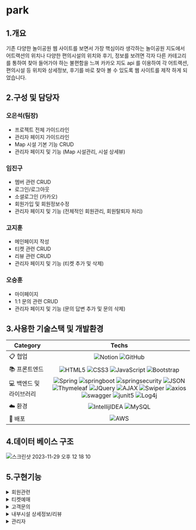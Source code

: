 <h1>park</h1>
<h2>1.개요</h2>
 기존 다양한 놀이공원 웹 사이트를 보면서 가장 핵심이라 생각하는 놀이공원 지도에서 어트랙션의 위치나 다양한 편의시설의 위치와 후기, 정보를 보려면 각자 다른 카테고리를 통하여 찾아 들어가야 하는 불편함을 느껴 카카오 지도 api 를 이용하여 각 어트랙션, 편의시설 등 위치와 상세정보, 후기를 바로 찾아 볼 수 있도록 웹 사이트를 제작 하게 되었습니다.
 <h2>2.구성 및 담당자</h2>
 
 ### 오은석(팀장)

- 프로젝트 전체 가이드라인
- 관리자 페이지 가이드라인
- Map 시설 기본 기능 CRUD
- 관리자 페이지 및 기능 (Map 시설관리, 시설 상세뷰)

### 임진구

- 멤버 관련 CRUD
- 로그인/로그아웃
- 소셜로그인 (카카오)
- 회원가입 및 회원정보수정
- 관리자 페이지 및 기능 (전체적인 회원관리, 회원탈퇴자 처리)

### 고지훈

- 메인페이지 작성
- 티켓 관련 CRUD
- 리뷰 관련 CRUD
- 관리자 페이지 및 기능 (티켓 추가 및 삭제)

### 오승훈

- 마이페이지
- 1:1 문의 관련 CRUD
- 관리자 페이지 및 기능 (문의 답변 추가 및 문의 삭제)

 <h2>3.사용한 기술스택 및 개발환경</h2>
 
 | Category 	| Techs 	|
|---	|:---:	|
| 📋 협업 	|   ![Notion](https://img.shields.io/badge/Notion-000000.svg?style=flat-square&logo=notion&logoColor=white)   ![GitHub](https://img.shields.io/badge/GitHub-181717.svg?style=flat-square&logo=github&logoColor=white) 	|
| 📚 프론트엔드 	| ![HTML5](https://img.shields.io/badge/HTML5-%23E34F26.svg?style=flat-square&logo=html5&logoColor=white) ![CSS3](https://img.shields.io/badge/CSS3-%231572B6.svg?style=flat-square&logo=css3&logoColor=white) ![JavaScript](https://img.shields.io/badge/Javascript-%23323330.svg?style=flat-square&logo=javascript&logoColor=%23F7DF1E)  ![Bootstrap](https://img.shields.io/badge/Bootstrap-%23563D7C.svg?style=flat-square&logo=bootstrap&logoColor=white) | 
| 💻 백엔드 및 라이브러리 	| ![Spring](https://img.shields.io/badge/Spring-%236DB33F.svg?style=flat-square&logo=spring&logoColor=white) ![springboot](https://img.shields.io/badge/springboot-%6DB33F.svg?style=flat-square&logo=springboot&logoColor=white) ![springsecurity](https://img.shields.io/badge/springsecurity-%6DB33F.svg?style=flat-square&logo=springsecurity&logoColor=white) ![JSON](https://img.shields.io/badge/JSON-000000.svg?style=flat-square&logo=json&logoColor=white) ![Thymeleaf](https://img.shields.io/badge/Thymeleaf-%23005C0F.svg?style=flat-square&logo=Thymeleaf&logoColor=white) ![JQuery](https://img.shields.io/badge/jquery-%230769AD.svg?style=flat-square&logo=jquery&logoColor=white) ![AJAX](https://img.shields.io/badge/AJAX-%231572B6.svg?style=flat-square&logo=AJAX&logoColor=white) ![Swiper](https://img.shields.io/badge/Swiper-6332F6.svg?style=flat-square&logo=swiper&logoColor=white) ![axios](https://img.shields.io/badge/axios-5A29E4.svg?style=flat-square&logo=axios&logoColor=white) ![swagger](https://img.shields.io/badge/Swagger-85EA2D.svg?style=flat-square&logo=swagger&logoColor=white) ![junit5](https://img.shields.io/badge/junit5-%25A162.svg?style=flat-square&logo=junit5&logoColor=white) ![Log4j](https://img.shields.io/badge/Log4j-%23FA0F00.svg?style=flat-square&logo=Log4j&logoColor=white) |
| ☁️ 환경 | ![IntellijIDEA](https://img.shields.io/badge/IntellijIDEA-000000.svg?style=flat-square&logo=intellijidea&logoColor=white) ![MySQL](https://img.shields.io/badge/Mysql-4479A1.svg?style=flat-square&logo=mysql&logoColor=white) |
| 💾 배포 	| ![AWS](https://img.shields.io/badge/AWS-%23FF9900.svg?style=flat-square&logo=amazon-aws&logoColor=white) |

 <h2>4.데이터 베이스 구조</h2>
 
 ![스크린샷 2023-11-29 오후 12 18 10](https://github.com/jingugugu/park/assets/116573862/d7df642c-19f8-469d-b92d-f1702802f13a)
 
 <h2>5.구현기능</h2>

 <details>
  <summary>회원관련</summary>
  <h3>회원가입</h3>
  
  로그인 페이지에서 회원가입을 클릭하여 회원가입 페이지로 이동합니다.
  
  ![로그인창](https://github.com/jingugugu/park/assets/116573862/313e7e78-0bc0-4910-bb8b-e67500a3f4d2)

  비어있는 항목이 있으면 회원가입 처리를 거절합니다.

  ![스크린샷 2023-11-29 오후 7 05 04](https://github.com/jingugugu/park/assets/116573862/ede323c7-3260-4e91-b66d-4334f9b81217)

  이메일인증을 클릭하여 해당 이메일로 인증키를 발송받은 후 이메일인증을 완료합니다.

  ![스크린샷 2024-01-25 오후 3 20 55](https://github.com/jingugugu/park/assets/116573862/c7f43e1b-4767-4f3f-8cf2-f85edf718c80)

  ![스크린샷 2024-01-25 오후 3 21 16](https://github.com/jingugugu/park/assets/116573862/170afb24-6614-4e67-b5e6-b2de62e14f05)

  ![스크린샷 2024-01-25 오후 3 21 34](https://github.com/jingugugu/park/assets/116573862/2997155e-69a2-44b1-8b27-c4884e77a36b)

  모든 항목을 입력후 유효성검사 통과후에 회원가입을 완료합니다.

  ![스크린샷 2024-01-25 오후 3 23 58](https://github.com/jingugugu/park/assets/116573862/eb224aa6-0ff7-406d-b06b-c91c1edb841d)

  <h3>로그인</h3>
  
  로그인 시도 시 Spring Security 를 이용하여 가입된 아이디와 비밀번호를 비교하여 일치한다면 로그인이 성공하고, 일치하지 않다면 경고 메세지를 출력합니다.
  자동 로그인 기능도 지원하여 자동 로그인 선택 여부를 선택하여 로그인을 할 수 있습니다.

  ![로그인](https://github.com/jingugugu/park/assets/116573862/dbfe4324-c0cf-4b76-8c7c-7704d31ba326)

  카카오 로그인도 지원합니다

  ![카카오로그인](https://github.com/jingugugu/park/assets/116573862/c98a67a7-74fd-433b-96d9-a72adcc5565c)

  <h3>비밀번호 찾기</h3>
  
  이메일 인증을 통하여 인증키 확인시 비밀번호 수정이 가능합니다.

  <img width="1129" alt="비밀번호찾기" src="https://github.com/jingugugu/park/assets/116573862/dd1595f6-8c77-4d0a-ac88-e22cca7af0e8">

  <img width="905" alt="비밀번호찾기2" src="https://github.com/jingugugu/park/assets/116573862/f3eb4486-ce7b-4e8d-8911-d817b34d2e4f">

  <h3>마이페이지</h3>
  
  마이페이지에서 내 정보를 확인,수정,탈퇴 가 가능하고 내가 작성한 리뷰, 문의, 티켓구매내역을 확인할 수 있습니다.

  ![스크린샷 2024-01-25 오후 4 21 48](https://github.com/jingugugu/park/assets/116573862/c35124f6-f3f0-4975-9a48-fbc456d16865)
  ![스크린샷 2024-01-25 오후 4 23 22](https://github.com/jingugugu/park/assets/116573862/ecfa0ce2-0f9a-485f-8f11-680be1e37231)
  ![스크린샷 2024-01-25 오후 4 23 32](https://github.com/jingugugu/park/assets/116573862/d413a028-ecf6-43bb-8215-55213279e0bd)
  ![스크린샷 2024-01-25 오후 4 23 37](https://github.com/jingugugu/park/assets/116573862/adda44a2-0f34-4af9-8433-3387b5f5bc1b)

  <h3>정보수정</h3>
  
  정보수정은 기존 비밀번호를 입력받아야 수정이 가능하며, 비밀번호 변경을 원하는 경우 비밀번호 변경을 클릭 후 원하는 비밀번호를 입력합니다.
  
  <img width="905" alt="정보수정2" src="https://github.com/jingugugu/park/assets/116573862/adfe5a2e-6b81-4792-b626-5d11f5e01875">
  <img width="905" alt="정보수정" src="https://github.com/jingugugu/park/assets/116573862/1d36ef21-7f4e-4bf9-8abb-36d08c3474a2">

  <h3>회원탈퇴</h3>
  
  회원탈퇴는 바로 탈퇴처리가 이루어지지 않고 탈퇴 신청을 하고 관리자가 검토 후 탈퇴처리를 하는 형식입니다.
  
  ![스크린샷 2024-01-25 오후 4 43 34](https://github.com/jingugugu/park/assets/116573862/a05b91e9-0a10-4db0-9687-247ec6ea515c)
 </details>

<details>
  <summary>티켓예매</summary>
 
  티켓 리스트는 메인화면 또는 상단 메뉴에 티켓 카테고리에서 확인하여 구매가 가능합니다.
 
  ![티켓예매](https://github.com/jingugugu/park/assets/116573862/b2485a91-07ab-45ab-806a-c8efb08fdf51)
  ![티켓구매](https://github.com/jingugugu/park/assets/116573862/89ad32ea-43cf-443d-9da8-4d0f47b530e3)
  ![티켓 구매2](https://github.com/jingugugu/park/assets/116573862/a528b30c-996f-4ce2-967e-e41e60da4f8f)  
  ![티켓구매3](https://github.com/jingugugu/park/assets/116573862/76dcbbed-bc9f-432d-9714-4987098074bd)
</details>

<details>
  <summary>고객문의</summary>
  상단메뉴에서 고객문의 카테고리를 클릭하여 문의 페이지로 이동합니다.
 
  ![고객문의](https://github.com/jingugugu/park/assets/116573862/f9cc0226-ed2b-4c43-aa58-d95ba610ef64)
  ![고객문의2](https://github.com/jingugugu/park/assets/116573862/1637c4ed-abef-4740-b888-8a8b2cd52a10)

  등록 후 마이페이지의 내가쓴문의 에서 답변 진행 상태 여부 확인이 가능합니다.
    
  ![고객문의3](https://github.com/jingugugu/park/assets/116573862/56759f6f-f85f-4902-a54b-519085469bbb)

  답변 여부를 확인하여 수정버튼 유무를 확인합니다. 답변이 달리게 되면 수정이 불가능합니다.
    
  ![고객문의4](https://github.com/jingugugu/park/assets/116573862/644061f7-c0d6-4881-9c8b-127a46a89baf)
  ![고객문의5](https://github.com/jingugugu/park/assets/116573862/c821cc5a-560d-4d80-9e10-7ada1981a27a)
</details>

<details>
  <summary>내부시설 상세정보/리뷰</summary>
  상단 네비의 즐길거리 카테고리를 클릭하면 내부시설 지도가 나타납니다. 지도에서 각 마커를 클릭하여 상세정보를 확인할 수 있습니다.
 
![지도](https://github.com/jingugugu/park/assets/116573862/5d4e4bf5-f331-4811-8c65-ce117bddc815)
![지도 상세정보](https://github.com/jingugugu/park/assets/116573862/1f04e59a-9e4f-4426-a53d-b29e20103d4c)
![상세정보](https://github.com/jingugugu/park/assets/116573862/8d292db7-2730-4908-8adf-bff1505708b0)

시설 상세정보 창 하단에 리뷰내용을 확인 할 수 있습니다. 로그인 상태일 때 시설상세정보 하단부분에 리뷰 작성칸 이용가능 합니다.
![리뷰](https://github.com/jingugugu/park/assets/116573862/967343c2-4629-4192-ba57-ba25e5f53d86)

티켓의 리뷰 작성기간이 만료되었거나 티켓구매자가 아니라면 리뷰를 남길 수 없습니다.
![리뷰만료](https://github.com/jingugugu/park/assets/116573862/34a19aa7-3a1f-4d57-9904-2b21ebdd4b8d)

리뷰는 본인의 리뷰만 삭제가 가능합니다.
![리뷰 삭제](https://github.com/jingugugu/park/assets/116573862/52b69d93-27c4-4fd8-b2e0-5fa5f073bcba)

</details>

<details>
  <summary>관리자</summary>
 
  관리자는 관리자의 권한을 받은 아이디로 로그인을 하였을때 상단네비에서 '관리' 메뉴가 새로 나타납니다.
 
  ![스크린샷 2024-01-25 오후 6 34 03](https://github.com/jingugugu/park/assets/116573862/9a98d5a3-1c59-4f4e-bc6e-974bbb2aa74c)
  <h3>시설 추가/수정</h3>
  
  관리자는 지도내 시설마커를 추가/수정 이 가능합니다. 지도에서 원하는 위치에 클릭을하고 시설타입을 선택, 정보를 입력한뒤 시설을 등록합니다.
  시설을 추가할때 이미지도 추가하는데 이 이미지들은 시설타입에 따라 폴더를 분류하여 저장되며 시설 삭제시 해당 시설의 이미지 폴더도 함께 제거됩니다.
  
  ![스크린샷 2024-01-25 오후 6 45 47](https://github.com/jingugugu/park/assets/116573862/e5b94928-49fe-4419-b250-4f420172d460)
  ![시설등록파일](https://github.com/jingugugu/park/assets/116573862/74834e35-de4c-42cd-a194-2d83a9a49732)

  시설 수정은 관리자 메뉴에서 수정메뉴로 들어가 수정을 원하는 시설을 클릭하여 수정이 가능합니다.

  ![스크린샷 2024-01-25 오후 6 46 50](https://github.com/jingugugu/park/assets/116573862/13898c17-ee36-489d-9262-25b074fbd904)
  <h3>티켓관리</h3>
  
  관리자는 원하는 티켓을 추가할 수 있습니다.
  
  ![스크린샷 2024-01-25 오후 6 50 47](https://github.com/jingugugu/park/assets/116573862/4581cabb-25ef-4324-99bd-b34f65ac95d9)
  ![스크린샷 2024-01-25 오후 6 51 00](https://github.com/jingugugu/park/assets/116573862/22171420-6d6b-4f18-9c29-6bae552ce45d)
  <h3>문의관리</h3>
  
  관리자는 회원들의 문의를 답변하며 관리를 할 수 있습니다.

  ![스크린샷 2024-01-25 오후 6 51 11](https://github.com/jingugugu/park/assets/116573862/cabad1f4-6530-4c56-b60b-79be60425346)
  ![스크린샷 2024-01-25 오후 6 53 55](https://github.com/jingugugu/park/assets/116573862/4b94be15-c3ad-4a41-b7dc-21d990918b04)
  
 <h3>회원관리</h3>
 
  관리자는 멤버관리 메뉴에서 회원탈퇴신청한 회원을 확인하고 해당회원이 작성한 글을 확인하여 탈퇴처리를 합니다.
  
  ![스크린샷 2024-01-25 오후 7 27 46](https://github.com/jingugugu/park/assets/116573862/761eef9d-9f73-4e49-8d49-c4926beaa33e)
  ![스크린샷 2024-01-25 오후 7 28 15](https://github.com/jingugugu/park/assets/116573862/15c18cb8-afc3-4878-8f07-a19f54a69957)
  ![스크린샷 2024-01-25 오후 7 28 26](https://github.com/jingugugu/park/assets/116573862/cdd6cf65-e820-41d9-913f-a1c0ce27ded6)
  ![스크린샷 2024-01-25 오후 7 28 32](https://github.com/jingugugu/park/assets/116573862/8ef41d2a-f934-449e-98e5-d24e8a7c7d65)
  ![스크린샷 2024-01-25 오후 7 28 39](https://github.com/jingugugu/park/assets/116573862/18992627-6064-4fd6-a202-2cf0adb4a94b)
  ![스크린샷 2024-01-25 오후 7 28 48](https://github.com/jingugugu/park/assets/116573862/34f920f2-c00d-42f4-938d-aee8bc9ec67e)
</details>


